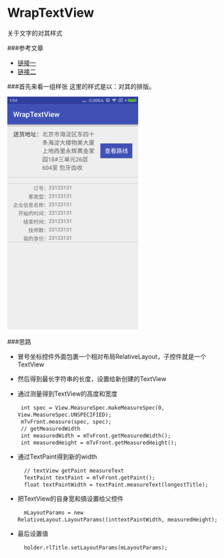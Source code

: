 # WrapTextView
关于文字的对其样式

###参考文章
*	[链接一](http://www.tuicool.com/articles/JVnMbua)
* 	[链接二](http://www.2cto.com/kf/201410/341592.html)

###首先来看一组样张
这里的样式是以：对其的排版。

<img style='width: 300px' src="art1.png"></img>



###思路
*	冒号坐标控件外面包裹一个相对布局RelativeLayout，子控件就是一个TextView
* 	然后得到最长字符串的长度，设置给新创建的TextView
*  通过测量得到TextView的高度和宽度

		int spec = View.MeasureSpec.makeMeasureSpec(0, View.MeasureSpec.UNSPECIFIED);
        mTvFront.measure(spec, spec);
        // getMeasuredWidth
        int measuredWidth = mTvFront.getMeasuredWidth();
        int measuredHeight = mTvFront.getMeasuredHeight();
                
* 通过TextPaint得到新的width
	
		// textView getPaint measureText
        TextPaint textPaint = mTvFront.getPaint();
        float textPaintWidth = textPaint.measureText(longestTitle);
        
* 把TextView的自身宽和搞设置给父控件
	
		mLayoutParams = new RelativeLayout.LayoutParams((inttextPaintWidth, measuredHeight);		
* 最后设置值
		
		holder.rlTitle.setLayoutParams(mLayoutParams);
		
	
	
